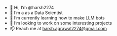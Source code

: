 - 👋 Hi, I’m @harsh2274
- 👀 I’m a as a Data Scientist
- 🌱 I’m currently learning how to make LLM bots
- 💞️ I’m looking to work on some interesting projects 
- 📫 Reach me at harsh.agrawal2274@gmail.com

<!---
harsh2274/harsh2274 is a ✨ special ✨ repository because its `README.md` (this file) appears on your GitHub profile.
You can click the Preview link to take a look at your changes.
--->
